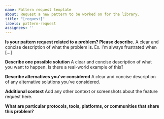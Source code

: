 ```yaml
---
name: Pattern request template
about: Request a new pattern to be worked on for the library.
title: "[request]"
labels: pattern-request
assignees: ''
---
```


**Is your pattern request related to a problem? Please describe.**
A clear and concise description of what the problem is. Ex. I'm always frustrated when [...]

**Describe one possible solution**
A clear and concise description of what you want to happen. Is there a real-world example of this?

**Describe alternatives you've considered**
A clear and concise description of any alternative solutions you've considered.

**Additional context**
Add any other context or screenshots about the feature request here.

**What are particular protocols, tools, platforms, or communities that share this problem?**
